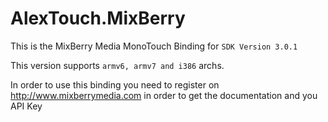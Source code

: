 AlexTouch.MixBerry
==================

This is the MixBerry Media MonoTouch Binding for `SDK Version 3.0.1` 

This version supports `armv6, armv7 and i386` archs.

In order to use this binding you need to register on http://www.mixberrymedia.com in order to get the documentation and you API Key
